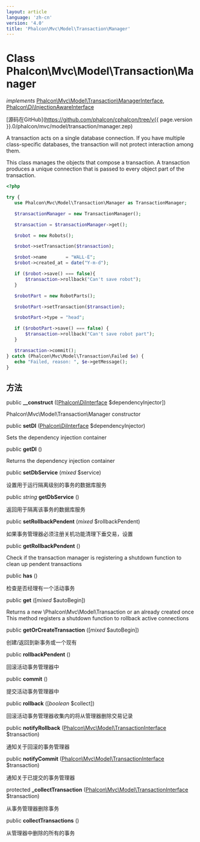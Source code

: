 ```yaml
---
layout: article
language: 'zh-cn'
version: '4.0'
title: 'Phalcon\Mvc\Model\Transaction\Manager'
---
```

# Class **Phalcon\Mvc\Model\Transaction\Manager**

*implements* [Phalcon\Mvc\Model\Transaction\ManagerInterface](Phalcon_Mvc_Model_Transaction_ManagerInterface), [Phalcon\Di\InjectionAwareInterface](Phalcon_Di_InjectionAwareInterface)

[源码在GitHub](https://github.com/phalcon/cphalcon/tree/v{{ page.version }}.0/phalcon/mvc/model/transaction/manager.zep)

A transaction acts on a single database connection. If you have multiple class-specific databases, the transaction will not protect interaction among them.

This class manages the objects that compose a transaction. A transaction produces a unique connection that is passed to every object part of the transaction.

```php
<?php

try {
   use Phalcon\Mvc\Model\Transaction\Manager as TransactionManager;

   $transactionManager = new TransactionManager();

   $transaction = $transactionManager->get();

   $robot = new Robots();

   $robot->setTransaction($transaction);

   $robot->name       = "WALL·E";
   $robot->created_at = date("Y-m-d");

   if ($robot->save() === false){
       $transaction->rollback("Can't save robot");
   }

   $robotPart = new RobotParts();

   $robotPart->setTransaction($transaction);

   $robotPart->type = "head";

   if ($robotPart->save() === false) {
       $transaction->rollback("Can't save robot part");
   }

   $transaction->commit();
} catch (Phalcon\Mvc\Model\Transaction\Failed $e) {
   echo "Failed, reason: ", $e->getMessage();
}

```

## 方法

public **__construct** ([[Phalcon\DiInterface](Phalcon_DiInterface) $dependencyInjector])

Phalcon\Mvc\Model\Transaction\Manager constructor

public **setDI** ([Phalcon\DiInterface](Phalcon_DiInterface) $dependencyInjector)

Sets the dependency injection container

public **getDI** ()

Returns the dependency injection container

public **setDbService** (*mixed* $service)

设置用于运行隔离级别的事务的数据库服务

public *string* **getDbService** ()

返回用于隔离该事务的数据库服务

public **setRollbackPendent** (*mixed* $rollbackPendent)

如果事务管理器必须注册关机功能清理下垂交易，设置

public **getRollbackPendent** ()

Check if the transaction manager is registering a shutdown function to clean up pendent transactions

public **has** ()

检查是否经理有一个活动事务

public **get** ([*mixed* $autoBegin])

Returns a new \Phalcon\Mvc\Model\Transaction or an already created once This method registers a shutdown function to rollback active connections

public **getOrCreateTransaction** ([*mixed* $autoBegin])

创建/返回到新事务或一个现有

public **rollbackPendent** ()

回滚活动事务管理器中

public **commit** ()

提交活动事务管理器中

public **rollback** ([*boolean* $collect])

回滚活动事务管理器收集内的将从管理器删除交易记录

public **notifyRollback** ([Phalcon\Mvc\Model\TransactionInterface](Phalcon_Mvc_Model_TransactionInterface) $transaction)

通知关于回滚的事务管理器

public **notifyCommit** ([Phalcon\Mvc\Model\TransactionInterface](Phalcon_Mvc_Model_TransactionInterface) $transaction)

通知关于已提交的事务管理器

protected **_collectTransaction** ([Phalcon\Mvc\Model\TransactionInterface](Phalcon_Mvc_Model_TransactionInterface) $transaction)

从事务管理器删除事务

public **collectTransactions** ()

从管理器中删除的所有的事务